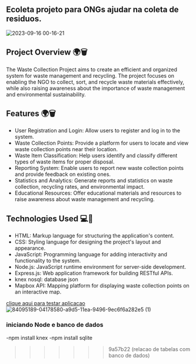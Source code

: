 ## Ecoleta projeto para ONGs ajudar na coleta de residuos.

![2023-09-16 00-16-21](https://github.com/Guilhermefonseca2021/Project-Ecoleta/assets/92196697/dd0e7b48-0abe-47d4-bd51-434ce1cbd5b5)

## Project Overview 🌍🗑️

The Waste Collection Project aims to create an efficient and organized system for waste management and recycling. The project focuses on enabling the NGO to collect, sort, and recycle waste materials effectively, while also raising awareness about the importance of waste management and environmental sustainability.

## Features 🌍🗑️


- User Registration and Login: Allow users to register and log in to the system.
- Waste Collection Points: Provide a platform for users to locate and view waste collection points near their location.
- Waste Item Classification: Help users identify and classify different types of waste items for proper disposal.
- Reporting System: Enable users to report new waste collection points and provide feedback on existing ones.
- Statistics and Analytics: Generate reports and statistics on waste collection, recycling rates, and environmental impact.
- Educational Resources: Offer educational materials and resources to raise awareness about waste management and recycling.

## Technologies Used 💻🔧

- HTML: Markup language for structuring the application's content.
- CSS: Styling language for designing the project's layout and appearance.
- JavaScript: Programming language for adding interactivity and functionality to the system.
- Node.js: JavaScript runtime environment for server-side development.
- Express.js: Web application framework for building RESTful APIs.
- knex nosql: database json 
- Mapbox API: Mapping platform for displaying waste collection points on an interactive map.

<a href="https://project-ecoleta-git-main-guilhermefonseca2021.vercel.app/"> clique aqui para testar aplicacao </a>
![84095189-04178580-a9d5-11ea-9496-9ec6f6a282e5 (1)](https://github.com/Guilhermefonseca2021/Project-Ecoleta/assets/92196697/9cb93c64-0460-4456-95b8-95acb7b6f808)




<h3> iniciando Node e banco de dados </h3>

-npm install knex
-npm install sqlite
>>>>>>> 9a57b22 (relacao de tabelas com banco de dados)
